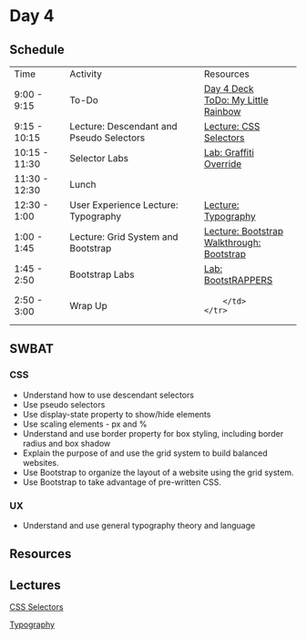 # Day 4

## Schedule

<table>
    <tr>
        <td>Time</td>
        <td>Activity</td>
        <td>Resources</td>
    </tr>
    <tr>
        <td>9:00 - 9:15</td>
        <td> To-Do</td>
        <td>
            <a href="https://docs.google.com/presentation/d/1NJ4YCU7Sj1H_KoMkF-s2aswr-b39JMNTWILe4bLTmNU/edit#slide=id.gafe5a1ee8_0_0">Day 4 Deck</a>
            <br>
            <a href="https://github.com/learn-co-curriculum/My-Little-Rainbow">ToDo: My Little Rainbow</a>
        </td>
    </tr>
    <tr>
        <td>9:15 - 10:15</td>
        <td> Lecture: Descendant and Pseudo Selectors </td>
        <td>
            <a href="lectures/css-selectors">Lecture: CSS Selectors</a>
        </td>
    </tr>
    <tr>
        <td>10:15 - 11:30</td>
        <td> Selector Labs </td>
        <td>
        <a href="https://github.com/learn-co-curriculum/Css-Graffiti-Override">Lab: Graffiti Override</a>
        </br>
        </td>
    </tr>
    <tr>
        <td>11:30 - 12:30</td>
        <td> Lunch </td>
        <td>
        </td>
    </tr>
    <tr>
        <td>12:30 - 1:00</td>
        <td> User Experience Lecture: Typography </td>
        <td>
            <a href="lectures/typography">Lecture: Typography</a>
        </td>
    </tr>
    <tr>
        <td>1:00 - 1:45</td>
        <td> Lecture: Grid System and Bootstrap </td>
        <td>
            <a href="lectures/bootstrap">Lecture: Bootstrap</a></br>
            <a href="https://github.com/learn-co-curriculum/Hs-Bootstrap-Walkthrough">Walkthrough: Bootstrap</a></br>
        </td>
    </tr>
    <tr>
        <td>1:45 - 2:50</td>
        <td> Bootstrap Labs </td>
        <td>
            <a href="https://github.com/learn-co-curriculum/fe-bootstRAPPERS">Lab: BootstRAPPERS</a>
        </td>
    </tr>
    <tr>
        <td>2:50 - 3:00</td>
        <td> Wrap Up </td>
        <td>
            
        </td>
    </tr>
</table>

## SWBAT

### CSS

+ Understand how to use descendant selectors
+ Use pseudo selectors
+ Use display-state property to show/hide elements
+ Use scaling elements - px and %
+ Understand and use border property for box styling, including border radius and box shadow
+ Explain the purpose of and use the grid system to build balanced websites.
+ Use Bootstrap to organize the layout of a website using the grid system.
+ Use Bootstrap to take advantage of pre-written CSS.

### UX

+ Understand and use general typography theory and language


## Resources

## Lectures

[CSS Selectors](lectures/css-selectors)

[Typography](lectures/typography)

